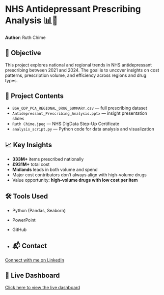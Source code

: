 # NHS Antidepressant Prescribing Analysis 📊💊

**Author**: Ruth Chime

## 📌 Objective  
This project explores national and regional trends in NHS antidepressant prescribing between 2021 and 2024. The goal is to uncover insights on cost patterns, prescription volume, and efficiency across regions and drug types.

## 📁 Project Contents
- `BSA_ODP_PCA_REGIONAL_DRUG_SUMMARY.csv` — full prescribing dataset
- `Antidepressant_Prescribing_Analysis.pptx` — insight presentation slides
- `Ruth Chime.jpeg` — NHS DigData Step-Up Certificate
- `analysis_script.py` — Python code for data analysis and visualization

## 📈 Key Insights
- **333M+** items prescribed nationally
- **£931M+** total cost
- **Midlands** leads in both volume and spend
- Major cost contributors don’t always align with high-volume drugs
- Value opportunity: **high-volume drugs with low cost per item**

## 🛠️ Tools Used
- Python (Pandas, Seaborn)
- PowerPoint
- GitHub

- ## 📬 Contact  
[Connect with me on LinkedIn](http://linkedin.com/in/ruth-chime-5a133a146)
## 🔗 Live Dashboard
[Click here to view the live dashboard](https://nhs-antidepressant--analysis-1.onrender.com)



